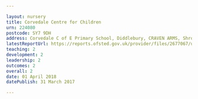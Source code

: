 ```yaml
---

layout: nursery
title: Corvedale Centre for Children
urn: 224080
postcode: SY7 9DH
address: Corvedale C of E Primary School, Diddlebury, CRAVEN ARMS, Shropshire, SY7 9DH
latestReportUrl: https://reports.ofsted.gov.uk/provider/files/2677067/urn/224080.pdf
teaching: 2
development: 2
leadership: 2
outcomes: 2
overall: 2
date: 01 April 2018 
datePublish: 31 March 2017

---
```

